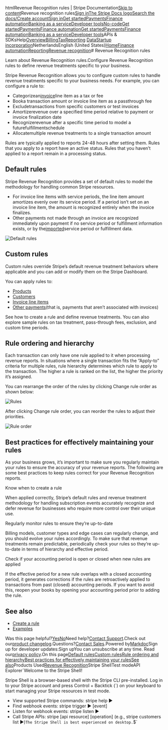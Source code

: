 htmlRevenue Recognition rules | Stripe Documentation[Skip to content](#main-content)Revenue recognition rules[Sign in](https://dashboard.stripe.com/login?redirect=https%3A%2F%2Fdocs.stripe.com%2Frevenue-recognition%2Frules)[The Stripe Docs logo](/)[Search the docs/](#)[Create account](https://dashboard.stripe.com/register)[Sign in](https://dashboard.stripe.com/login?redirect=https%3A%2F%2Fdocs.stripe.com%2Frevenue-recognition%2Frules)[Get started](/get-started)[Payments](/payments)[Finance automation](/finance-automation)[Banking as a service](/financial-services)[Developer tools](/development)[No-code](/no-code)[Get started](/get-started)[Payments](/payments)[Finance automation](/finance-automation)[](#)[Get started](/get-started)[Payments](/payments)[Finance automation](/finance-automation)[Banking as a service](/financial-services)[Developer tools](/development)[](#)APIs & SDKsHelp[Overview](/docs/finance-automation)[Billing](#)[Tax](#)[Reporting](#)
[Data](#)[Startup incorporation](#)NetherlandsEnglish (United States)[](#)[](#)[Home](/docs)[Finance automation](/docs/finance-automation)[Reporting](/docs/stripe-reports)[Revenue recognition](/docs/revenue-recognition)# Revenue Recognition rules

Learn about Revenue Recognition rules.Configure Revenue Recognition rules to define revenue treatments specific to your business.

Stripe Revenue Recognition allows you to configure custom rules to handle revenue treatments specific to your business needs. For example, you can configure a rule to:

- Categorizean[invoice](/api/invoices)line item as a tax or fee
- Booka transaction amount or invoice line item as a passthrough fee
- Excludetransactions from specific customers or test invoices
- Amortizerevenue over a specified time period relative to payment or invoice finalization date
- Recognizerevenue after a specific time period to model a futurefulfillmentschedule
- Allocatemultiple revenue treatments to a single transaction amount

Rules are typically applied to reports 24-48 hours after setting them. Rules that you apply to a report have an active status. Rules that you haven’t applied to a report remain in a processing status.

## Default rules

Stripe Revenue Recognition provides a set of default rules to model the methodology for handling common Stripe resources.

- For invoice line items with service periods, the line item amount amortizes evenly over its service period. If a period isn’t set on an invoice line item, the amount is recognized entirely when the invoice finalizes.
- Other payments not made through an invoice are recognized immediately upon payment if no service period or fulfillment information exists, or by the[imported](/revenue-recognition/data-import)service period or fulfillment data.

![Default rules](https://b.stripecdn.com/docs-statics-srv/assets/default-rules.1cdaa035a358fec4294971ba23bddaa1.png)

## Custom rules

Custom rules override Stripe’s default revenue treatment behaviors where applicable and you can add or modify them on the Stripe Dashboard.

You can apply rules to:

- [Products](/api/products)
- [Customers](/api/customers)
- [Invoice line items](/api/invoices/line_item)
- [Other payments](/api/charges)(that is, payments that aren’t associated with invoices)

See how to create a rule and define revenue treatments. You can also explore sample rules on tax treatment, pass-through fees, exclusion, and custom time periods.

## Rule ordering and hierarchy

Each transaction can only have one rule applied to it when processing revenue reports. In situations where a single transaction fits the “Apply-to” criteria for multiple rules, rule hierarchy determines which rule to apply to the transaction. The higher a rule is ranked on the list, the higher the priority it’s assigned.

You can rearrange the order of the rules by clicking Change rule order as shown below:

![Rules](https://b.stripecdn.com/docs-statics-srv/assets/rules.076bd00821d7a78ec4d541afe8c9b669.png)

After clicking Change rule order, you can reorder the rules to adjust their priorities.

![Rule order](https://b.stripecdn.com/docs-statics-srv/assets/rule-order.6232b5130188f7e9b253d7f9d197e3f0.png)

## Best practices for effectively maintaining your rules

As your business grows, it’s important to make sure you regularly maintain your rules to ensure the accuracy of your revenue reports. The following are some best practices to keep rules correct for your Revenue Recognition reports.

Know when to create a rule

When applied correctly, Stripe’s default rules and revenue treatment methodology for handling subscription events accurately recognize and defer revenue for businesses who require more control over their unique use.

Regularly monitor rules to ensure they’re up-to-date

Billing models, customer types and edge cases can regularly change, and you should evolve your rules accordingly. To make sure that revenue treatments remain predictable, periodically check your rules so they’re up-to-date in terms of hierarchy and effective period.

Check if your accounting period is open or closed when new rules are applied

If the effective period for a new rule overlaps with a closed accounting period, it generates corrections if the rules are retroactively applied to transactions from past (closed) accounting periods. If you want to avoid this, reopen your books by opening your accounting period prior to adding the rule.

## See also

- [Create a rule](/revenue-recognition/rules/create-a-rule)
- [Examples](/revenue-recognition/rules/examples)

Was this page helpful?[Yes](#)[No](#)Need help?[Contact Support](https://support.stripe.com/).Check out our[product changelog](https://stripe.com/blog/changelog).Questions?[Contact Sales](https://stripe.com/contact/sales).Powered by[Markdoc](https://markdoc.dev)Sign up for developer updates:Sign upYou can unsubscribe at any time. Read our[privacy policy](https://stripe.com/privacy).On this page[Default rules](#default-rules)[Custom rules](#custom-rules)[Rule ordering and hierarchy](#rule-ordering-and-hierarchy)[Best practices for effectively maintaining your rules](#best-practices-for-effectively-maintaining-your-rules)[See also](#see-also)Products Used[Revenue Recognition](/billing/revenue-recognition)Stripe ShellTest modeAPI Explorer[](https://stripe.com/docs/stripe-cli#install)`Welcome to the Stripe Shell!

Stripe Shell is a browser-based shell with the Stripe CLI pre-installed. Log in to your
Stripe account and press Control + Backtick (`) on your keyboard to start managing your Stripe
resources in test mode.

- View supported Stripe commands: stripe help ▶️
- Find webhook events: stripe trigger ▶️ [event]
- Listen for webhook events: stripe listen ▶
- Call Stripe APIs: stripe [api resource] [operation] (e.g., stripe customers list ▶️)`The Stripe Shell is best experienced on desktop.`$`